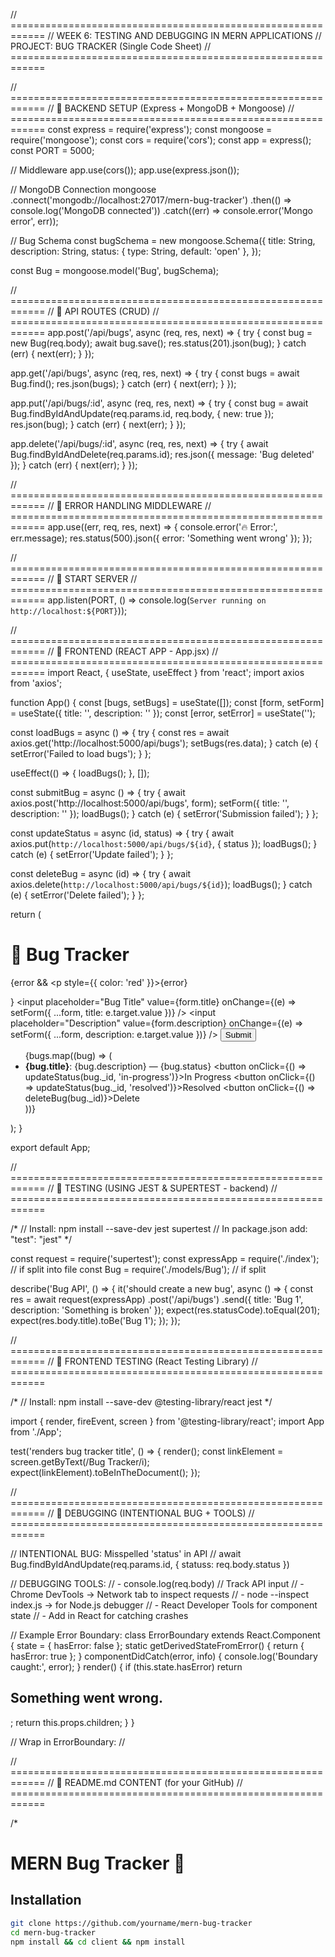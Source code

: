 // ============================================================
// WEEK 6: TESTING AND DEBUGGING IN MERN APPLICATIONS
// PROJECT: BUG TRACKER (Single Code Sheet)
// ============================================================

// ============================================================
// 📁 BACKEND SETUP (Express + MongoDB + Mongoose)
// ============================================================
const express = require('express');
const mongoose = require('mongoose');
const cors = require('cors');
const app = express();
const PORT = 5000;

// Middleware
app.use(cors());
app.use(express.json());

// MongoDB Connection
mongoose
  .connect('mongodb://localhost:27017/mern-bug-tracker')
  .then(() => console.log('MongoDB connected'))
  .catch((err) => console.error('Mongo error', err));

// Bug Schema
const bugSchema = new mongoose.Schema({
  title: String,
  description: String,
  status: { type: String, default: 'open' },
});

const Bug = mongoose.model('Bug', bugSchema);

// ============================================================
// 📁 API ROUTES (CRUD)
// ============================================================
app.post('/api/bugs', async (req, res, next) => {
  try {
    const bug = new Bug(req.body);
    await bug.save();
    res.status(201).json(bug);
  } catch (err) {
    next(err);
  }
});

app.get('/api/bugs', async (req, res, next) => {
  try {
    const bugs = await Bug.find();
    res.json(bugs);
  } catch (err) {
    next(err);
  }
});

app.put('/api/bugs/:id', async (req, res, next) => {
  try {
    const bug = await Bug.findByIdAndUpdate(req.params.id, req.body, { new: true });
    res.json(bug);
  } catch (err) {
    next(err);
  }
});

app.delete('/api/bugs/:id', async (req, res, next) => {
  try {
    await Bug.findByIdAndDelete(req.params.id);
    res.json({ message: 'Bug deleted' });
  } catch (err) {
    next(err);
  }
});

// ============================================================
// 📁 ERROR HANDLING MIDDLEWARE
// ============================================================
app.use((err, req, res, next) => {
  console.error('🔥 Error:', err.message);
  res.status(500).json({ error: 'Something went wrong' });
});

// ============================================================
// 📁 START SERVER
// ============================================================
app.listen(PORT, () => console.log(`Server running on http://localhost:${PORT}`));

// ============================================================
// 📁 FRONTEND (REACT APP - App.jsx)
// ============================================================
import React, { useState, useEffect } from 'react';
import axios from 'axios';

function App() {
  const [bugs, setBugs] = useState([]);
  const [form, setForm] = useState({ title: '', description: '' });
  const [error, setError] = useState('');

  const loadBugs = async () => {
    try {
      const res = await axios.get('http://localhost:5000/api/bugs');
      setBugs(res.data);
    } catch (e) {
      setError('Failed to load bugs');
    }
  };

  useEffect(() => {
    loadBugs();
  }, []);

  const submitBug = async () => {
    try {
      await axios.post('http://localhost:5000/api/bugs', form);
      setForm({ title: '', description: '' });
      loadBugs();
    } catch (e) {
      setError('Submission failed');
    }
  };

  const updateStatus = async (id, status) => {
    try {
      await axios.put(`http://localhost:5000/api/bugs/${id}`, { status });
      loadBugs();
    } catch (e) {
      setError('Update failed');
    }
  };

  const deleteBug = async (id) => {
    try {
      await axios.delete(`http://localhost:5000/api/bugs/${id}`);
      loadBugs();
    } catch (e) {
      setError('Delete failed');
    }
  };

  return (
    <div>
      <h1>🐞 Bug Tracker</h1>
      {error && <p style={{ color: 'red' }}>{error}</p>}
      <input
        placeholder="Bug Title"
        value={form.title}
        onChange={(e) => setForm({ ...form, title: e.target.value })}
      />
      <input
        placeholder="Description"
        value={form.description}
        onChange={(e) => setForm({ ...form, description: e.target.value })}
      />
      <button onClick={submitBug}>Submit</button>
      <ul>
        {bugs.map((bug) => (
          <li key={bug._id}>
            <b>{bug.title}</b>: {bug.description} — {bug.status}
            <button onClick={() => updateStatus(bug._id, 'in-progress')}>In Progress</button>
            <button onClick={() => updateStatus(bug._id, 'resolved')}>Resolved</button>
            <button onClick={() => deleteBug(bug._id)}>Delete</button>
          </li>
        ))}
      </ul>
    </div>
  );
}

export default App;

// ============================================================
// 📁 TESTING (USING JEST & SUPERTEST - backend)
// ============================================================

/*
// Install: npm install --save-dev jest supertest
// In package.json add: "test": "jest"
*/

const request = require('supertest');
const expressApp = require('./index'); // if split into file
const Bug = require('./models/Bug'); // if split

describe('Bug API', () => {
  it('should create a new bug', async () => {
    const res = await request(expressApp)
      .post('/api/bugs')
      .send({ title: 'Bug 1', description: 'Something is broken' });
    expect(res.statusCode).toEqual(201);
    expect(res.body.title).toBe('Bug 1');
  });
});

// ============================================================
// 📁 FRONTEND TESTING (React Testing Library)
// ============================================================

/*
// Install: npm install --save-dev @testing-library/react jest
*/

import { render, fireEvent, screen } from '@testing-library/react';
import App from './App';

test('renders bug tracker title', () => {
  render(<App />);
  const linkElement = screen.getByText(/Bug Tracker/i);
  expect(linkElement).toBeInTheDocument();
});

// ============================================================
// 📁 DEBUGGING (INTENTIONAL BUG + TOOLS)
// ============================================================

// INTENTIONAL BUG: Misspelled 'status' in API
// await Bug.findByIdAndUpdate(req.params.id, { statuss: req.body.status })

// DEBUGGING TOOLS:
// - console.log(req.body) // Track API input
// - Chrome DevTools → Network tab to inspect requests
// - node --inspect index.js → for Node.js debugger
// - React Developer Tools for component state
// - Add <ErrorBoundary> in React for catching crashes

// Example Error Boundary:
class ErrorBoundary extends React.Component {
  state = { hasError: false };
  static getDerivedStateFromError() {
    return { hasError: true };
  }
  componentDidCatch(error, info) {
    console.log('Boundary caught:', error);
  }
  render() {
    if (this.state.hasError) return <h2>Something went wrong.</h2>;
    return this.props.children;
  }
}

// Wrap <App /> in ErrorBoundary:
// <ErrorBoundary><App /></ErrorBoundary>

// ============================================================
// 📁 README.md CONTENT (for your GitHub)
// ============================================================

/*

# MERN Bug Tracker 🐞

## Installation
```bash
git clone https://github.com/yourname/mern-bug-tracker
cd mern-bug-tracker
npm install && cd client && npm install
